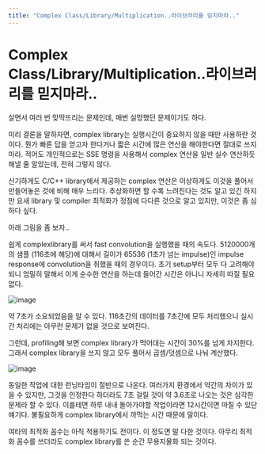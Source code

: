 ```yaml
---
title: "Complex Class/Library/Multiplication..라이브러리를 믿지마라.."
---
```

# Complex Class/Library/Multiplication..라이브러리를 믿지마라..


살면서 여러 번 맞딱뜨리는 문제인데, 매번 실망했던 문제이기도 하다. 




미리 결론을 말하자면, complex library는 실행시간이 중요하지 않을 때만 사용하란 것이다. 뭔가 빠른 답을 얻고자 한다거나 짧은 시간에 많은 연산을 해야한다면 절대로 쓰지 마라. 적어도 개인적으로는 SSE 명령을 사용해서 complex 연산을 일반 실수 연산하듯 해낼 줄 알았는데, 전혀 그렇지 않다.




신기하게도 C/C++ library에서 제공하는 complex 연산은 이상하게도 이것을 풀어서 만들어놓은 것에 비해 매우 느리다. 추상화하면 할 수록 느려진다는 것도 알고 있긴 하지만 요새 library 및 compiler 최적화가 정점에 다다른 것으로 알고 있지만, 이것은 좀 심하다 싶다.




아래 그림을 좀 보자..




쉽게 complexlibrary를 써서 fast convolution을 실행했을 때의 속도다. 5120000개의 샘플 (116초에 해당)에 대해서 길이가 65536 (1초가 넘는 impulse)인 impulse response에 convolution을 취했을 때의 경우이다. 초기 setup부터 모두 다 고려해야되니 엄밀히 말해서 이게 순수한 연산을 하는데 들어간 시간은 아니니 자세히 따질 필요 없다.






![image](5e353d6425650b410c22456b1f105ba1.png)




약 7초가 소요되었음을 알 수 있다. 116초간의 데이터를 7초간에 모두 처리했으니 실시간 처리에는 아무런 문제가 없을 것으로 보여진다. 




그런데, profiling해 보면 complex library가 먹어대는 시간이 30%를 넘게 차지한다. 그래서 complex library을 쓰지 않고 모두 풀어서 곱셈/덧셈으로 나눠 계산했다.





![image](89076a22a9f73e7b67484f8d13bdbe35.png)




동일한 작업에 대한 런닝타임이 절반으로 나온다. 여러가지 환경에서 약간의 차이가 있을 수 있지만, 그것을 인정한다 하더라도 7초 걸릴 것이 약 3.6초로 나오는 것은 심각한 문제라 할 수 있다. 이를테면 하루 내내 돌아가야할 작업이라면 12시간이면 마칠 수 있단 얘기다. 불필요하게 complex library에서 까먹는 시간 때문에 말이다.





여타의 최적화 꼼수는 아직 적용하기도 전이다. 이 정도면 말 다한 것이다. 아무리 최적화 꼼수를 쓰더라도 complex library를 쓴 순간 무용지물화 되는 것이다.





